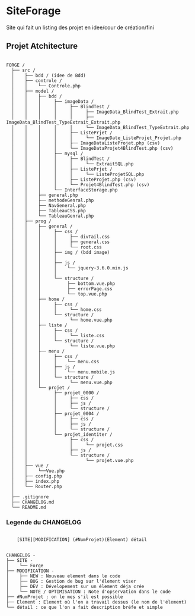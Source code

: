 # SiteForage

Site qui fait un listing des projet en idee/cour de création/fini

## Projet Atchitecture

<pre><code>
FORGE /
  ├── src /
  │    ├── bdd / (idee de Bdd)
  │    ├── controle /
  │    │    └── Controle.php
  │    ├── model /
  │    │    ├── bdd /
  │    │    │     ├── imageData /
  │    │    │     │     ├── BlindTest /
  │    │    │     │     │     ├── ImageData_BlindTest_Extrait.php
  │    │    │     │     │     ├── ImageData_BlindTest_TypeExtrait_Extrait.php
  │    │    │     │     │     └── ImageData_BlindTest_TypeExtrait.php
  │    │    │     │     ├── ListePrjet /
  │    │    │     │     │     └── ImageDate_ListeProjet_Projet.php
  │    │    │     │     ├── ImageDataListeProjet.php (csv)
  │    │    │     │     └── ImageDataProjet4BlindTest.php (csv)
  │    │    │     ├── mysql /
  │    │    │     │     ├── BlindTest /
  │    │    │     │     │     └── ExtraitSQL.php
  │    │    │     │     ├── ListePrjet /
  │    │    │     │     │     └── ListeProjetSQL.php
  │    │    │     │     ├── ListeProjet.php (csv)
  │    │    │     │     └── Projet4BlindTest.php (csv)
  │    │    │     └── InterfaceStorage.php
  │    │    ├── general.php
  │    │    ├── methodeGenral.php
  │    │    ├── NavGeneral.php
  │    │    ├── TableauCSS.php
  │    │    └── TableauGenral.php
  │    ├── prog /
  │    │    ├── general /
  │    │    │     ├── css /
  │    │    │     │     ├── divTail.css
  │    │    │     │     ├── general.css
  │    │    │     │     └── root.css
  │    │    │     ├── img / (bdd image)
  │    │    │     │
  │    │    │     ├── js /
  │    │    │     │    └── jquery-3.6.0.min.js
  │    │    │     │    
  │    │    │     └── structure /
  │    │    │          ├── bottom.vue.php
  │    │    │          ├── errorPage.css
  │    │    │          └── top.vue.php
  │    │    ├── home /
  │    │    │     ├── css /
  │    │    │     │     └── home.css
  │    │    │     └── structure /
  │    │    │           └── home.vue.php
  │    │    ├── liste /
  │    │    │     ├── css /
  │    │    │     │     └── liste.css
  │    │    │     └── structure /
  │    │    │           └── liste.vue.php
  │    │    ├── menu /
  │    │    │     ├── css /
  │    │    │     │    └── menu.css
  │    │    │     ├── js /
  │    │    │     │    └── menu.mobile.js
  │    │    │     └── structure /
  │    │    │           └── menu.vue.php
  │    │    └── projet /
  │    │          ├── projet_0000 /
  │    │          │     ├── css /
  │    │          │     ├── js /
  │    │          │     └── structure /
  │    │          ├── projet_0004 /
  │    │          │     ├── css /
  │    │          │     ├── js /
  │    │          │     └── structure /
  │    │          └── projet_identiter /
  │    │                ├── css /
  │    │                │     └── projet.css
  │    │                ├── js /
  │    │                └── structure /
  │    │                      └── projet.vue.php
  │    ├── vue /
  │    │    └──Vue.php
  │    ├── config.php
  │    ├── index.php
  │    └── Router.php
  │    
  ├── .gitignore
  ├── CHANGELOG.md
  └── README.md
</code></pre>

### Legende du CHANGELOG
<pre><code>
    [SITE][MODIFICATION] (#NumProjet)(Element) détail
</code></pre>

<pre><code>
CHANGELOG -
├── SITE -
│    └── Forge
├── MODIFICATION -
│    ├── NEW : Nouveau element dans le code
│    ├── BUG : Gestion de bug sur l'élement viser
│    ├── DEV : Dévelopement sur un élement déja crée 
│    └── NOTE / OPTIMISATION : Note d'opservation dans le code
├── #NumProjet : on le mes s'il est possible
├── Element : Element où l'on a travail dessus (le nom de l'élement)
└── détail : ce que l'on a fait description bréfe et simple
</code></pre>